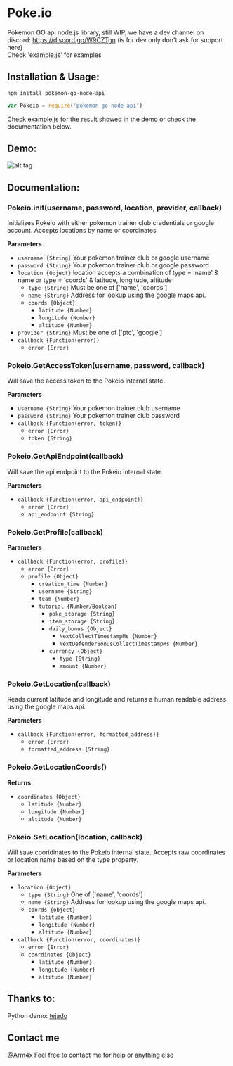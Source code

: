 # Poke.io
Pokemon GO api node.js library, still WIP, we have a dev channel on discord: https://discord.gg/W9CZTgn (is for dev only don't ask for support here)<br>
Check 'example.js' for examples

## Installation & Usage:
```
npm install pokemon-go-node-api
```
```javascript
var Pokeio = require('pokemon-go-node-api')
```
Check [example.js](./example.js) for the result showed in the demo or check the documentation below.

## Demo:
![alt tag](http://cl.arm4x.net/poke3.png)

## Documentation:

### Pokeio.init(username, password, location, provider, callback)

Initializes Pokeio with either pokemon trainer club credentials or google account.
Accepts locations by name or coordinates

**Parameters**
  * `username {String}` Your pokemon trainer club or google username
  * `password {String}` Your pokemon trainer club or google password
  * `location {Object}` location accepts a combination of type = 'name' & name or type = 'coords' & latitude, longitude, altitude
    * `type {String}` Must be one of ['name', 'coords']
    * `name {String}` Address for lookup using the google maps api.
    * `coords {Object}`
      * `latitude {Number}`
      * `longitude {Number}`
      * `altitude {Number}`
  * `provider {String}` Must be one of ['ptc', 'google']
  * `callback {Function(error)}`
    * `error {Error}`

### Pokeio.GetAccessToken(username, password, callback)

Will save the access token to the Pokeio internal state.

**Parameters**
  * `username {String}` Your pokemon trainer club username
  * `password {String}` Your pokemon trainer club password
  * `callback {Function(error, token)}`
    * `error {Error}`
    * `token {String}`

### Pokeio.GetApiEndpoint(callback)

Will save the api endpoint to the Pokeio internal state.

**Parameters**
  * `callback {Function(error, api_endpoint)}`
    * `error {Error}`
    * `api_endpoint {String}`

### Pokeio.GetProfile(callback)
**Parameters**
  * `callback {Function(error, profile)}`
    * `error {Error}`
    * `profile {Object}`
      * `creation_time {Number}`
      * `username {String}`
      * `team {Number}`
      * `tutorial {Number/Boolean}`
        * `poke_storage {String}`
        * `item_storage {String}`
        * `daily_bonus {Object}`
          * `NextCollectTimestampMs {Number}`
          * `NextDefenderBonusCollectTimestampMs {Number}`
        * `currency {Object}`
          * `type {String}`
          * `amount {Number}`

### Pokeio.GetLocation(callback)
Reads current latitude and longitude and returns a human readable address using the google maps api.

**Parameters**
  * `callback {Function(error, formatted_address)}`
    * `error {Error}`
    * `formatted_address {String}`

### Pokeio.GetLocationCoords()
**Returns**
  * `coordinates {Object}`
    * `latitude {Number}`
    * `longitude {Number}`
    * `altitude {Number}`

### Pokeio.SetLocation(location, callback)

Will save cooridinates to the Pokeio internal state.
Accepts raw coordinates or location name based on the type property.

**Parameters**
  * `location {Object}`
    * `type {String}` One of ['name', 'coords']
    * `name {String}` Address for lookup using the google maps api.
    * `coords {object}`
        * `latitude {Number}`
        * `longitude {Number}`
        * `altitude {Number}`
  * `callback {Function(error, coordinates)}`
    * `error {Error}`
    * `coordinates {Object}`
      * `latitude {Number}`
      * `longitude {Number}`
      * `altitude {Number}`

## Thanks to:
Python demo: [tejado](https://github.com/tejado/pokemongo-api-demo) <br>

## Contact me
[@Arm4x](https://twitter.com/Arm4x)
Feel free to contact me for help or anything else
